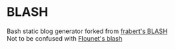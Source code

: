 # BLASH
Bash static blog generator forked from [frabert's BLASH](https://github.com/frabert/BLASH)  
Not to be confused with [Flounet's blash](https://github.com/Flyounet/blash)  

